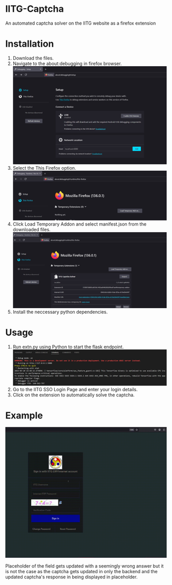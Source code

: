 # IITG-Captcha
An automated captcha solver on the IITG website as a firefox extension

# Installation

1) Download the files.
2) Navigate to the about:debugging in firefox browser.
![alt-text](https://github.com/avneesh10115/IITG-Captcha/blob/main/img1.jpg?raw=true)
3) Select the This Firefox option.
![alt-text](https://github.com/avneesh10115/IITG-Captcha/blob/main/img2.jpg?raw=true)
4) Click Load Temporary Addon and select manifest.json from the downloaded files.
![alt-text](https://github.com/avneesh10115/IITG-Captcha/blob/main/img3.jpg?raw=true)
5) Install the neccessary python dependencies.

# Usage

1) Run extn.py using Python to start the flask endpoint.
![alt-text](https://github.com/avneesh10115/IITG-Captcha/blob/main/img4.jpg?raw=true)
2) Go to the IITG SSO Login Page and enter your login details.
3) Click on the extension to automatically solve the captcha.

# Example
![alt-text](https://github.com/avneesh10115/IITG-Captcha/blob/main/example.gif?raw=true)

Placeholder of the field gets updated with a seemingly wrong answer but it is not the case as the captcha gets updated in only the backend and the updated captcha's response in being displayed in placeholder.
